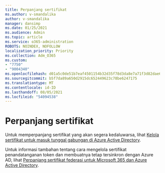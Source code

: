 ```yaml
---
title: Perpanjang sertifikat
ms.author: v-smandalika
author: v-smandalika
manager: dansimp
ms.date: 01/25/2021
ms.audience: Admin
ms.topic: article
ms.service: o365-administration
ROBOTS: NOINDEX, NOFOLLOW
localization_priority: Priority
ms.collection: Adm_O365
ms.custom:
- "7750"
- "9004340"
ms.openlocfilehash: d01a5c0de51b7eaf4501154b32d35f78d3da8e7a71f3d82dae6faedb68ede3ec
ms.sourcegitcommit: b5f7da89a650d2915dc652449623c78be6247175
ms.translationtype: MT
ms.contentlocale: id-ID
ms.lasthandoff: 08/05/2021
ms.locfileid: "54094538"
---
```

# <a name="renew-certificate"></a>Perpanjang sertifikat

Untuk memperpanjang sertifikat yang akan segera kedaluwarsa, lihat [Kelola sertifikat untuk masuk tunggal gabungan di Azure Active Directory](https://docs.microsoft.com/azure/active-directory/manage-apps/manage-certificates-for-federated-single-sign-on#renew-a-certificate-that-will-soon-expire).

Untuk informasi tambahan tentang cara mengelola sertifikat penandatanganan token dan membuatnya tetap tersinkron dengan Azure AD, lihat [Perpanjang sertifikat federasi untuk Microsoft 365 dan Azure Active Directory](https://docs.microsoft.com/azure/active-directory/hybrid/how-to-connect-fed-o365-certs).

